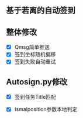 ## 基于若离的自动签到

## 整体修改

- [x] Qmsg简单推送
- [x] 签到坐标随机偏移
- [x] 签到失败自动重试

## Autosign.py修改

- [x] 签到任务Title匹配
- [x] ismalposition参数本地判定

